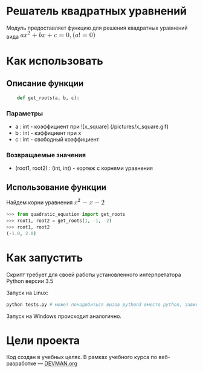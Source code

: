 # Решатель квадратных уравнений

Модуль предоставляет функцию для решения квадратных уравнений вида ![formula](/pictures/formula.gif)

# Как использовать

## Описание функции

```python
    def get_roots(a, b, c):
```

### Параметры

* a : int - коэффициент при
![x_square] (/pictures/x_square.gif)
* b : int - кэффициент при x
* c : int - свободный коэффициент

### Возвращаемые значения

* (root1, root2) : (int, int) - кортеж с корнями уравнения

## Использование функции

Найдем корни уравнения ![exampe_formula](/pictures/example.gif)

```python
>>> from quadratic_equation import get_roots
>>> root1, root2 = get_roots(1, -1, -2)
>>> root1, root2
(-1.0, 2.0)
```

# Как запустить

Скрипт требует для своей работы установленного интерпретатора Python версии 3.5

Запуск на Linux:

```bash
python tests.py # может понадобиться вызов python3 вместо python, зависит от настроек операционной системы
```

Запуск на Windows происходит аналогично.

# Цели проекта

Код создан в учебных целях. В рамках учебного курса по веб-разработке ― [DEVMAN.org](https://devman.org)
